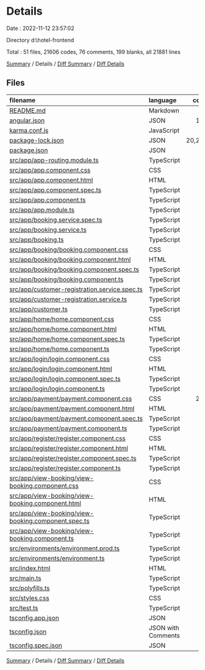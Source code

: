 # Details

Date : 2022-11-12 23:57:02

Directory d:\\hotel-frontend

Total : 51 files,  21606 codes, 76 comments, 199 blanks, all 21881 lines

[Summary](results.md) / Details / [Diff Summary](diff.md) / [Diff Details](diff-details.md)

## Files
| filename | language | code | comment | blank | total |
| :--- | :--- | ---: | ---: | ---: | ---: |
| [README.md](/README.md) | Markdown | 14 | 0 | 14 | 28 |
| [angular.json](/angular.json) | JSON | 104 | 0 | 1 | 105 |
| [karma.conf.js](/karma.conf.js) | JavaScript | 37 | 6 | 2 | 45 |
| [package-lock.json](/package-lock.json) | JSON | 20,278 | 0 | 1 | 20,279 |
| [package.json](/package.json) | JSON | 39 | 0 | 1 | 40 |
| [src/app/app-routing.module.ts](/src/app/app-routing.module.ts) | TypeScript | 20 | 0 | 5 | 25 |
| [src/app/app.component.css](/src/app/app.component.css) | CSS | 0 | 0 | 1 | 1 |
| [src/app/app.component.html](/src/app/app.component.html) | HTML | 1 | 0 | 1 | 2 |
| [src/app/app.component.spec.ts](/src/app/app.component.spec.ts) | TypeScript | 31 | 0 | 5 | 36 |
| [src/app/app.component.ts](/src/app/app.component.ts) | TypeScript | 9 | 0 | 2 | 11 |
| [src/app/app.module.ts](/src/app/app.module.ts) | TypeScript | 35 | 0 | 3 | 38 |
| [src/app/booking.service.spec.ts](/src/app/booking.service.spec.ts) | TypeScript | 12 | 0 | 5 | 17 |
| [src/app/booking.service.ts](/src/app/booking.service.ts) | TypeScript | 18 | 0 | 5 | 23 |
| [src/app/booking.ts](/src/app/booking.ts) | TypeScript | 11 | 0 | 0 | 11 |
| [src/app/booking/booking.component.css](/src/app/booking/booking.component.css) | CSS | 5 | 0 | 0 | 5 |
| [src/app/booking/booking.component.html](/src/app/booking/booking.component.html) | HTML | 62 | 0 | 7 | 69 |
| [src/app/booking/booking.component.spec.ts](/src/app/booking/booking.component.spec.ts) | TypeScript | 18 | 0 | 6 | 24 |
| [src/app/booking/booking.component.ts](/src/app/booking/booking.component.ts) | TypeScript | 19 | 0 | 5 | 24 |
| [src/app/customer-registration.service.spec.ts](/src/app/customer-registration.service.spec.ts) | TypeScript | 12 | 0 | 5 | 17 |
| [src/app/customer-registration.service.ts](/src/app/customer-registration.service.ts) | TypeScript | 12 | 0 | 4 | 16 |
| [src/app/customer.ts](/src/app/customer.ts) | TypeScript | 9 | 0 | 0 | 9 |
| [src/app/home/home.component.css](/src/app/home/home.component.css) | CSS | 13 | 0 | 0 | 13 |
| [src/app/home/home.component.html](/src/app/home/home.component.html) | HTML | 39 | 0 | 2 | 41 |
| [src/app/home/home.component.spec.ts](/src/app/home/home.component.spec.ts) | TypeScript | 18 | 0 | 6 | 24 |
| [src/app/home/home.component.ts](/src/app/home/home.component.ts) | TypeScript | 11 | 0 | 5 | 16 |
| [src/app/login/login.component.css](/src/app/login/login.component.css) | CSS | 15 | 0 | 1 | 16 |
| [src/app/login/login.component.html](/src/app/login/login.component.html) | HTML | 56 | 0 | 5 | 61 |
| [src/app/login/login.component.spec.ts](/src/app/login/login.component.spec.ts) | TypeScript | 18 | 0 | 6 | 24 |
| [src/app/login/login.component.ts](/src/app/login/login.component.ts) | TypeScript | 11 | 0 | 5 | 16 |
| [src/app/payment/payment.component.css](/src/app/payment/payment.component.css) | CSS | 219 | 0 | 4 | 223 |
| [src/app/payment/payment.component.html](/src/app/payment/payment.component.html) | HTML | 92 | 0 | 9 | 101 |
| [src/app/payment/payment.component.spec.ts](/src/app/payment/payment.component.spec.ts) | TypeScript | 18 | 0 | 6 | 24 |
| [src/app/payment/payment.component.ts](/src/app/payment/payment.component.ts) | TypeScript | 11 | 0 | 5 | 16 |
| [src/app/register/register.component.css](/src/app/register/register.component.css) | CSS | 0 | 0 | 1 | 1 |
| [src/app/register/register.component.html](/src/app/register/register.component.html) | HTML | 50 | 0 | 4 | 54 |
| [src/app/register/register.component.spec.ts](/src/app/register/register.component.spec.ts) | TypeScript | 18 | 0 | 6 | 24 |
| [src/app/register/register.component.ts](/src/app/register/register.component.ts) | TypeScript | 19 | 0 | 5 | 24 |
| [src/app/view-booking/view-booking.component.css](/src/app/view-booking/view-booking.component.css) | CSS | 52 | 3 | 9 | 64 |
| [src/app/view-booking/view-booking.component.html](/src/app/view-booking/view-booking.component.html) | HTML | 50 | 1 | 7 | 58 |
| [src/app/view-booking/view-booking.component.spec.ts](/src/app/view-booking/view-booking.component.spec.ts) | TypeScript | 18 | 0 | 6 | 24 |
| [src/app/view-booking/view-booking.component.ts](/src/app/view-booking/view-booking.component.ts) | TypeScript | 22 | 0 | 10 | 32 |
| [src/environments/environment.prod.ts](/src/environments/environment.prod.ts) | TypeScript | 3 | 0 | 1 | 4 |
| [src/environments/environment.ts](/src/environments/environment.ts) | TypeScript | 3 | 11 | 3 | 17 |
| [src/index.html](/src/index.html) | HTML | 14 | 0 | 1 | 15 |
| [src/main.ts](/src/main.ts) | TypeScript | 9 | 0 | 4 | 13 |
| [src/polyfills.ts](/src/polyfills.ts) | TypeScript | 1 | 47 | 6 | 54 |
| [src/styles.css](/src/styles.css) | CSS | 0 | 1 | 1 | 2 |
| [src/test.ts](/src/test.ts) | TypeScript | 18 | 4 | 5 | 27 |
| [tsconfig.app.json](/tsconfig.app.json) | JSON | 14 | 1 | 1 | 16 |
| [tsconfig.json](/tsconfig.json) | JSON with Comments | 31 | 1 | 1 | 33 |
| [tsconfig.spec.json](/tsconfig.spec.json) | JSON | 17 | 1 | 1 | 19 |

[Summary](results.md) / Details / [Diff Summary](diff.md) / [Diff Details](diff-details.md)